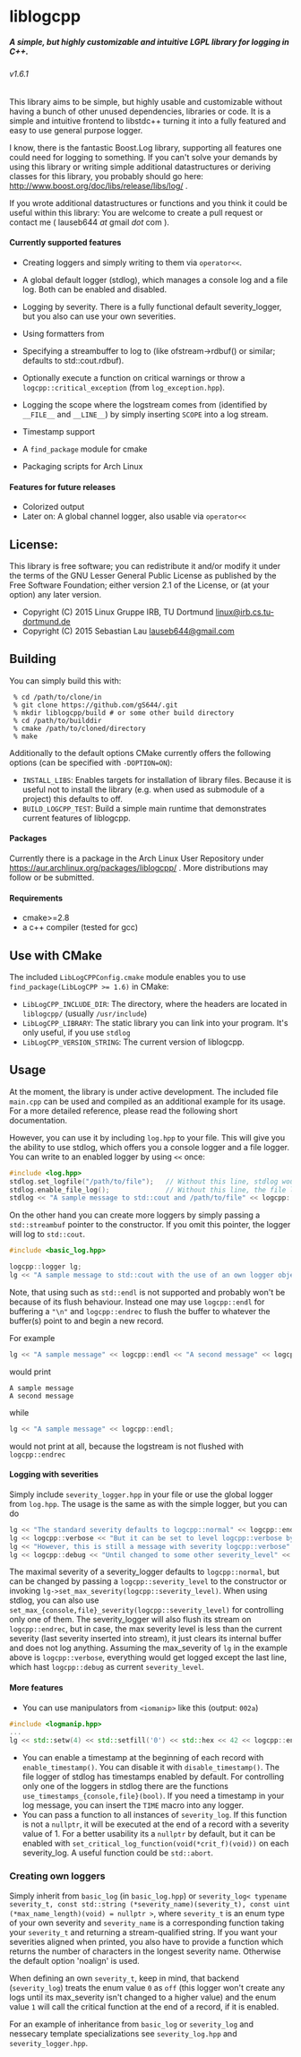 # liblogcpp
##### A simple, but highly customizable and intuitive LGPL library for logging in C++.
###### v1.6.1

This library aims to be simple, but highly usable and customizable without having a bunch of other unused dependencies, libraries or code.
It is a simple and intuitive frontend to libstdc++ turning it into a fully featured and easy to use general purpose logger.

I know, there is the fantastic Boost.Log library, supporting all features one could need for logging to something. If you can't solve your demands by using this library or writing simple additional datastructures or deriving classes for this library, you probably should go here: http://www.boost.org/doc/libs/release/libs/log/ .

If you wrote additional datastructures or functions and you think it could be useful within this library: You are welcome to create a pull request or contact me ( lauseb644 _at_ gmail _dot_ com ).


#### Currently supported features

* Creating loggers and simply writing to them via `operator<<`.
* A global default logger (stdlog), which manages a console log and a file log. Both can be enabled and disabled.
* Logging by severity. There is a fully functional default severity_logger, but you also can use your own severities.
* Using formatters from <iomanip>
* Specifying a streambuffer to log to (like ofstream->rdbuf() or similar; defaults to std::cout.rdbuf).
* Optionally execute a function on critical warnings or throw a `logcpp::critical_exception` (from `log_exception.hpp`).
* Logging the scope where the logstream comes from (identified by `__FILE__` and `__LINE__`) by simply inserting `SCOPE` into a log stream.
* Timestamp support

* A `find_package` module for cmake
* Packaging scripts for Arch Linux

#### Features for future releases

* Colorized output
* Later on: A global channel logger, also usable via `operator<<`

## License:

This library is free software; you can redistribute it and/or modify it under the terms of the GNU Lesser General Public License as published by the Free Software Foundation; either version 2.1 of the License, or (at your option) any later version.

* Copyright (C) 2015 Linux Gruppe IRB, TU Dortmund <linux@irb.cs.tu-dortmund.de>
* Copyright (C) 2015 Sebastian Lau <lauseb644@gmail.com>

## Building

You can simply build this with:

```
 % cd /path/to/clone/in
 % git clone https://github.com/gS644/.git
 % mkdir liblogcpp/build # or some other build directory
 % cd /path/to/builddir
 % cmake /path/to/cloned/directory
 % make
```

Additionally to the default options CMake currently offers the following options (can be specified with `-DOPTION=ON`):

* `INSTALL_LIBS`: Enables targets for installation of library files. Because it is useful not to install the library (e.g. when used as submodule of a project) this defaults to off.
* `BUILD_LOGCPP_TEST`: Build a simple main runtime that demonstrates current features of liblogcpp.

#### Packages

Currently there is a package in the Arch Linux User Repository under https://aur.archlinux.org/packages/liblogcpp/ .
More distributions may follow or be submitted.

#### Requirements

* cmake>=2.8
* a c++ compiler (tested for gcc)


## Use with CMake


The included `LibLogCPPConfig.cmake` module enables you to use `find_package(LibLogCPP >= 1.6)` in CMake:
* `LibLogCPP_INCLUDE_DIR`: The directory, where the headers are located in `liblogcpp/` (usually `/usr/include`)
* `LibLogCPP_LIBRARY`: The static library you can link into your program. It's only useful, if you use `stdlog`
* `LibLogCPP_VERSION_STRING`: The current version of liblogcpp.


## Usage

At the moment, the library is under active development. The included file `main.cpp` can be used and compiled as an additional example for its usage. For a more detailed reference, please read the following short documentation.

However, you can use it by including `log.hpp` to your file.
This will give you the ability to use stdlog, which offers you a console logger and a file logger. You can write to an enabled logger by using `<<` once:
```c++
#include <log.hpp>
stdlog.set_logfile("/path/to/file");   // Without this line, stdlog would log to ./globallog.log
stdlog.enable_file_log();              // Without this line, the file logger would not be called (default behaviour)
stdlog << "A sample message to std::cout and /path/to/file" << logcpp::endrec
```

On the other hand you can create more loggers by simply passing a `std::streambuf` pointer to the constructor. If you omit this pointer, the logger will log to `std::cout`.

```c++
#include <basic_log.hpp>

logcpp::logger lg;
lg << "A sample message to std::cout with the use of an own logger object";
```

Note, that using such as `std::endl` is not supported and probably won't be because of its flush behaviour.
Instead one may use `logcpp::endl` for buffering a `"\n"` and `logcpp::endrec` to flush the buffer to whatever the buffer(s) point to and begin a new record.

For example
```c++
lg << "A sample message" << logcpp::endl << "A second message" << logcpp::endrec;
```
would print
```
A sample message
A second message
```
while
```c++
lg << "A sample message" << logcpp::endl;
```
would not print at all, because the logstream is not flushed with `logcpp::endrec`

#### Logging with severities

Simply include `severity_logger.hpp` in your file or use the global logger from `log.hpp`.
The usage is the same as with the simple logger, but you can do
```c++
lg << "The standard severity defaults to logcpp::normal" << logcpp::endrec;
lg << logcpp::verbose << "But it can be set to level logcpp::verbose by inserting logcpp::verbose into the stream" << logcpp::endrec;
lg << "However, this is still a message with severity logcpp::verbose" << logcpp::endrec;
lg << logcpp::debug << "Until changed to some other severity_level" << logcpp::endrec;
```
The maximal severity of a severity_logger defaults to `logcpp::normal`, but can be changed by passing a `logcpp::severity_level` to the constructor or invoking `lg->set_max_severity(logcpp::severity_level)`.
When using stdlog, you can also use `set_max_{console,file}_severity(logcpp::severity_level)` for controlling only one of them.
The severity_logger will also flush its stream on `logcpp::endrec`, but in case, the max severity level is less than the current severity (last severity inserted into stream), it just clears its internal buffer and does not log anything.
Assuming the max_severity of `lg` in the example above is `logcpp::verbose`, everything would get logged except the last line, which hast `logcpp::debug` as current `severity_level`.


#### More features

* You can use manipulators from `<iomanip>` like this (output: `002a`)
```c++
#include <logmanip.hpp>
...
lg << std::setw(4) << std::setfill('0') << std::hex << 42 << logcpp::endrec;
```
* You can enable a timestamp at the beginning of each record with `enable_timestamp()`. You can disable it with `disable_timestamp()`. The file logger of stdlog has timestamps enabled by default. For controlling only one of the loggers in stdlog there are the functions `use_timestamps_{console,file}(bool)`.  If you need a timestamp in your log message, you can insert the `TIME` macro into any logger.
* You can pass a function to all instances of `severity_log`. If this function is not a `nullptr`, it will be executed at the end of a record with a severity value of 1. For a better usability its a `nullptr` by default, but it can be enabled with `set_critical_log_function(void(*crit_f)(void))` on each severity_log. A useful function could be `std::abort`.


### Creating own loggers

Simply inherit from `basic_log` (in `basic_log.hpp`) or `severity_log< typename severity_t, const std::string (*severity_name)(severity_t), const uint (*max_name_length)(void) = nullptr >`, where `severity_t` is an enum type of your own severity and `severity_name` is a corresponding function taking your `severity_t` and returning a stream-qualified string.
If you want your severities aligned when printed, you also have to provide a function which returns the number of characters in the longest severity name. Otherwise the default option 'noalign' is used.

When defining an own `severity_t`, keep in mind, that backend (`severity_log`) treats the enum value `0` as `off` (this logger won't create any logs until its max_severity isn't changed to a higher value) and the enum value `1` will call the critical function at the end of a record, if it is enabled.

For an example of inheritance from `basic_log` or `severity_log` and nessecary template specializations see `severity_log.hpp` and `severity_logger.hpp`.

